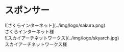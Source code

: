 # スポンサー

<div class="sponsor">
<div>
![さくらインターネット](../img/logo/sakura.png)
</div>
<span>さくらインターネット様</span>
</div>

<div class="sponsor">
<div>
![スカイアーチネットワークス](../img/logo/skyarch.jpg)
</div>
<span>スカイアーチネットワークス様</span>
</div>